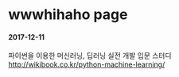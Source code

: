 # wwwhihaho page
#### 2017-12-11

파이썬을 이용한 머신러닝, 딥러닝 실전 개발 입문 스터디
http://wikibook.co.kr/python-machine-learning/
